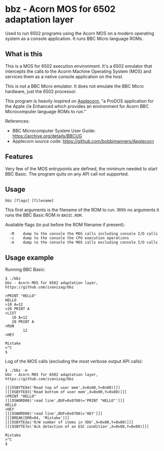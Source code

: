 # bbz - Acorn MOS for 6502 adaptation layer

Used to run 6502 programs using the Acorn MOS on a modern operating system
as a console application. It runs BBC Micro language ROMs.

## What is this

This is a MOS for 6502 execution environment. It's a 6502 emulator that
intercepts the calls to the Acorm Machine Operating System (MOS) and
services them as a native console application on the host.

This is not a BBC Micro emulator. It does not emulate the BBC Micro
hardware, just the 6502 processor.

This program is heavily inspired on [Applecorn](https://github.com/bobbimanners/Applecorn), "a ProDOS application for the
Apple //e Enhanced which provides an environment for Acorn BBC Microcomputer
language ROMs to run."

References:
- BBC Microcomputer System User Guide: https://archive.org/details/BBCUG
- Applecorn source code: https://github.com/bobbimanners/Applecorn

## Features
Very few of the MOS entrypoints are defined, the minimum needed to start BBC Basic.
The program quits on any API call not supported.


## Usage 

```
bbz [flags] [filename]
```

This first arguments is the filename of the ROM to run. With no arguments it
runs the BBC Basic ROM in `BASIC.ROM`.

Avaliable flags (to put before the ROM filename if present):

``` 
  -M	dump to the console the MOS calls including console I/O calls
  -c	dump to the console the CPU execution operations
  -m	dump to the console the MOS calls excluding console I/O calls
```

## Usage example

Running BBC Basic:
```
$ ./bbz
bbz - Acorn MOS for 6502 adaptation layer, https://github.com/ivanizag/bbz

>PRINT "HELLO"
HELLO
>10 A=12
>20 PRINT A
>LIST
   10 A=12
   20 PRINT A
>RUN
        12
>HEY

Mistake
>^C
$
```

Log of the MOS calls (excluding the most verbose output API calls):
```
$ ./bbz -m
bbz - Acorn MOS for 6502 adaptation layer, https://github.com/ivanizag/bbz

[[[OSBYTE84('Read top of user mem',X=0x00,Y=0x00)]]]
[[[OSBYTE83('Read bottom of user mem',X=0x00,Y=0x80)]]]
>PRINT "HELLO"
[[[OSWORD00('read line',BUF=0x0700)='PRINT "HELLO"']]]
HELLO
>HEY
[[[OSWORD00('read line',BUF=0x0700)='HEY']]]
[[[BREAK(ERR=04, 'Mistake']]]
[[[OSBYTEda('R/W number of items in VDU',X=0x00,Y=0x00)]]]
[[[OSBYTE7e('Ack detection of an ESC condition',X=0x00,Y=0x00)]]]

Mistake
>^C
$
```


